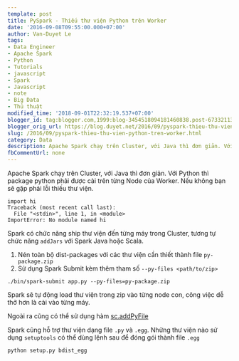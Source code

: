 ```yaml
---
template: post
title: PySpark - Thiếu thư viện Python trên Worker
date: '2016-09-08T09:55:00.000+07:00'
author: Van-Duyet Le
tags:
- Data Engineer
- Apache Spark
- Python
- Tutorials
- javascript
- Spark
- Javascript
- note
- Big Data
- Thủ thuật
modified_time: '2018-09-01T22:32:19.537+07:00'
blogger_id: tag:blogger.com,1999:blog-3454518094181460838.post-6733211340626561170
blogger_orig_url: https://blog.duyet.net/2016/09/pyspark-thieu-thu-vien-python-tren-worker.html
slug: /2016/09/pyspark-thieu-thu-vien-python-tren-worker.html
category: Data
description: Apache Spark chạy trên Cluster, với Java thì đơn giản. Với Python thì package python phải được cài trên từng Node của Worker. Nếu không bạn sẽ gặp phải lỗi thiếu thư viện.
fbCommentUrl: none
---
```


Apache Spark chạy trên Cluster, với Java thì đơn giản. Với Python thì package python phải được cài trên từng Node của Worker. Nếu không bạn sẽ gặp phải lỗi thiếu thư viện.

```
import hi 
Traceback (most recent call last):
  File "<stdin>", line 1, in <module>
ImportError: No module named hi
```
Spark có chức năng ship thư viện đến từng máy trong Cluster, tương tự chức năng `addJars` với Spark Java hoặc Scala.

1. Nén toàn bộ dist-packages với các thư viện cần thiết thành file `py-package.zip`
2. Sử dụng Spark Submit kèm thêm tham số `--py-files <path/to/zip>`

```
./bin/spark-submit app.py --py-files=py-package.zip
```

Spark sẽ tự động load thư viện trong zip vào từng node con, công việc dễ thở hơn là cài vào từng máy.

Ngoài ra cũng có thể sử dụng hàm [sc.addPyFile](https://spark.apache.org/docs/latest/api/python/pyspark.html?highlight=addpyfile#pyspark.SparkContext.addPyFile)

Spark cũng hỗ trợ thư viện dạng file `.py` và `.egg`. Những thư viện nào sử dụng `setuptools` có thể dùng lệnh sau để đóng gói thành file `.egg`

```
python setup.py bdist_egg
```
